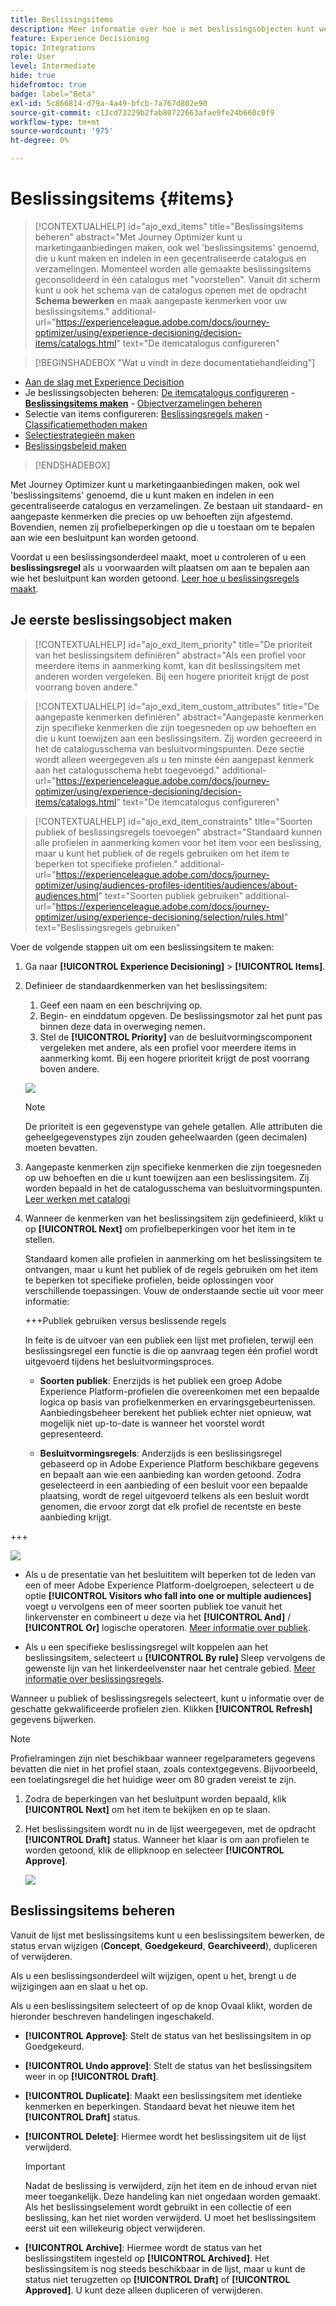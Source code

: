 ```yaml
---
title: Beslissingsitems
description: Meer informatie over hoe u met beslissingsobjecten kunt werken
feature: Experience Decisioning
topic: Integrations
role: User
level: Intermediate
hide: true
hidefromtoc: true
badge: label="Beta"
exl-id: 5c866814-d79a-4a49-bfcb-7a767d802e90
source-git-commit: c13cd73229b2fab80722663afae9fe24b660c0f9
workflow-type: tm+mt
source-wordcount: '975'
ht-degree: 0%

---
```


# Beslissingsitems {#items}

>[!CONTEXTUALHELP]
>id="ajo_exd_items"
>title="Beslissingsitems beheren"
>abstract="Met Journey Optimizer kunt u marketingaanbiedingen maken, ook wel &#39;beslissingsitems&#39; genoemd, die u kunt maken en indelen in een gecentraliseerde catalogus en verzamelingen. Momenteel worden alle gemaakte beslissingsitems geconsolideerd in één catalogus met &quot;voorstellen&quot;. Vanuit dit scherm kunt u ook het schema van de catalogus openen met de opdracht **Schema bewerken** en maak aangepaste kenmerken voor uw beslissingsitems."
>additional-url="https://experienceleague.adobe.com/docs/journey-optimizer/using/experience-decisioning/decision-items/catalogs.html" text="De itemcatalogus configureren"

>[!BEGINSHADEBOX &quot;Wat u vindt in deze documentatiehandleiding&quot;]

* [Aan de slag met Experience Decisition](gs-experience-decisioning.md)
* Je beslissingsobjecten beheren: [De itemcatalogus configureren](catalogs.md) - **[Beslissingsitems maken](items.md)** - [Objectverzamelingen beheren](collections.md)
* Selectie van items configureren: [Beslissingsregels maken](rules.md) - [Classificatiemethoden maken](ranking.md)
* [Selectiestrategieën maken](selection-strategies.md)
* [Beslissingsbeleid maken](create-decision.md)

>[!ENDSHADEBOX]

Met Journey Optimizer kunt u marketingaanbiedingen maken, ook wel &#39;beslissingsitems&#39; genoemd, die u kunt maken en indelen in een gecentraliseerde catalogus en verzamelingen. Ze bestaan uit standaard- en aangepaste kenmerken die precies op uw behoeften zijn afgestemd. Bovendien, nemen zij profielbeperkingen op die u toestaan om te bepalen aan wie een besluitpunt kan worden getoond.

Voordat u een beslissingsonderdeel maakt, moet u controleren of u een **beslissingsregel** als u voorwaarden wilt plaatsen om aan te bepalen aan wie het besluitpunt kan worden getoond. [Leer hoe u beslissingsregels maakt](rules.md).

## Je eerste beslissingsobject maken

>[!CONTEXTUALHELP]
>id="ajo_exd_item_priority"
>title="De prioriteit van het beslissingsitem definiëren"
>abstract="Als een profiel voor meerdere items in aanmerking komt, kan dit beslissingsitem met anderen worden vergeleken. Bij een hogere prioriteit krijgt de post voorrang boven andere."

>[!CONTEXTUALHELP]
>id="ajo_exd_item_custom_attributes"
>title="De aangepaste kenmerken definiëren"
>abstract="Aangepaste kenmerken zijn specifieke kenmerken die zijn toegesneden op uw behoeften en die u kunt toewijzen aan een beslissingsitem. Zij worden gecreeerd in het de catalogusschema van besluitvormingspunten. Deze sectie wordt alleen weergegeven als u ten minste één aangepast kenmerk aan het catalogusschema hebt toegevoegd."
>additional-url="https://experienceleague.adobe.com/docs/journey-optimizer/using/experience-decisioning/decision-items/catalogs.html" text="De itemcatalogus configureren"

>[!CONTEXTUALHELP]
>id="ajo_exd_item_constraints"
>title="Soorten publiek of beslissingsregels toevoegen"
>abstract="Standaard kunnen alle profielen in aanmerking komen voor het item voor een beslissing, maar u kunt het publiek of de regels gebruiken om het item te beperken tot specifieke profielen."
>additional-url="https://experienceleague.adobe.com/docs/journey-optimizer/using/audiences-profiles-identities/audiences/about-audiences.html" text="Soorten publiek gebruiken"
>additional-url="https://experienceleague.adobe.com/docs/journey-optimizer/using/experience-decisioning/selection/rules.html" text="Beslissingsregels gebruiken"

Voer de volgende stappen uit om een beslissingsitem te maken:

1. Ga naar **[!UICONTROL Experience Decisioning]** > **[!UICONTROL Items]**.

1. Definieer de standaardkenmerken van het beslissingsitem:

   1. Geef een naam en een beschrijving op.
   1. Begin- en einddatum opgeven. De beslissingsmotor zal het punt pas binnen deze data in overweging nemen.
   1. Stel de **[!UICONTROL Priority]** van de besluitvormingscomponent vergeleken met andere, als een profiel voor meerdere items in aanmerking komt. Bij een hogere prioriteit krijgt de post voorrang boven andere.

   ![](assets/item-attributes.png)

   >[!NOTE]
   >
   >De prioriteit is een gegevenstype van gehele getallen. Alle attributen die geheelgegevenstypes zijn zouden geheelwaarden (geen decimalen) moeten bevatten.

1. Aangepaste kenmerken zijn specifieke kenmerken die zijn toegesneden op uw behoeften en die u kunt toewijzen aan een beslissingsitem. Zij worden bepaald in het de catalogusschema van besluitvormingspunten. [Leer werken met catalogi](catalogs.md)

1. Wanneer de kenmerken van het beslissingsitem zijn gedefinieerd, klikt u op **[!UICONTROL Next]** om profielbeperkingen voor het item in te stellen.

   Standaard komen alle profielen in aanmerking om het beslissingsitem te ontvangen, maar u kunt het publiek of de regels gebruiken om het item te beperken tot specifieke profielen, beide oplossingen voor verschillende toepassingen. Vouw de onderstaande sectie uit voor meer informatie:

   +++Publiek gebruiken versus beslissende regels

   In feite is de uitvoer van een publiek een lijst met profielen, terwijl een beslissingsregel een functie is die op aanvraag tegen één profiel wordt uitgevoerd tijdens het besluitvormingsproces.

   * **Soorten publiek**: Enerzijds is het publiek een groep Adobe Experience Platform-profielen die overeenkomen met een bepaalde logica op basis van profielkenmerken en ervaringsgebeurtenissen. Aanbiedingsbeheer berekent het publiek echter niet opnieuw, wat mogelijk niet up-to-date is wanneer het voorstel wordt gepresenteerd.

   * **Besluitvormingsregels**: Anderzijds is een beslissingsregel gebaseerd op in Adobe Experience Platform beschikbare gegevens en bepaalt aan wie een aanbieding kan worden getoond. Zodra geselecteerd in een aanbieding of een besluit voor een bepaalde plaatsing, wordt de regel uitgevoerd telkens als een besluit wordt genomen, die ervoor zorgt dat elk profiel de recentste en beste aanbieding krijgt.

+++

   ![](assets/item-constraints.png)

   * Als u de presentatie van het besluititem wilt beperken tot de leden van een of meer Adobe Experience Platform-doelgroepen, selecteert u de optie **[!UICONTROL Visitors who fall into one or multiple audiences]** voegt u vervolgens een of meer soorten publiek toe vanuit het linkervenster en combineert u deze via het **[!UICONTROL And]** / **[!UICONTROL Or]** logische operatoren. [Meer informatie over publiek](../audience/about-audiences.md).

   * Als u een specifieke beslissingsregel wilt koppelen aan het beslissingsitem, selecteert u **[!UICONTROL By rule]** Sleep vervolgens de gewenste lijn van het linkerdeelvenster naar het centrale gebied. [Meer informatie over beslissingsregels](rules.md).

   Wanneer u publiek of beslissingsregels selecteert, kunt u informatie over de geschatte gekwalificeerde profielen zien. Klikken **[!UICONTROL Refresh]** gegevens bijwerken.

   >[!NOTE]
   >
   >Profielramingen zijn niet beschikbaar wanneer regelparameters gegevens bevatten die niet in het profiel staan, zoals contextgegevens. Bijvoorbeeld, een toelatingsregel die het huidige weer om 80 graden vereist te zijn.

1. Zodra de beperkingen van het besluitpunt worden bepaald, klik **[!UICONTROL Next]** om het item te bekijken en op te slaan.

1. Het beslissingsitem wordt nu in de lijst weergegeven, met de opdracht **[!UICONTROL Draft]** status. Wanneer het klaar is om aan profielen te worden getoond, klik de ellipknoop en selecteer **[!UICONTROL Approve]**.

   ![](assets/item-approve.png)

## Beslissingsitems beheren

Vanuit de lijst met beslissingsitems kunt u een beslissingsitem bewerken, de status ervan wijzigen (**Concept**, **Goedgekeurd**, **Gearchiveerd**), dupliceren of verwijderen.

Als u een beslissingsonderdeel wilt wijzigen, opent u het, brengt u de wijzigingen aan en slaat u het op.

Als u een beslissingsitem selecteert of op de knop Ovaal klikt, worden de hieronder beschreven handelingen ingeschakeld.

* **[!UICONTROL Approve]**: Stelt de status van het beslissingsitem in op Goedgekeurd.
* **[!UICONTROL Undo approve]**: Stelt de status van het beslissingsitem weer in op **[!UICONTROL Draft]**.
* **[!UICONTROL Duplicate]**: Maakt een beslissingsitem met identieke kenmerken en beperkingen. Standaard bevat het nieuwe item het **[!UICONTROL Draft]** status.
* **[!UICONTROL Delete]**: Hiermee wordt het beslissingsitem uit de lijst verwijderd.

  >[!IMPORTANT]
  >
  >Nadat de beslissing is verwijderd, zijn het item en de inhoud ervan niet meer toegankelijk. Deze handeling kan niet ongedaan worden gemaakt. Als het beslissingselement wordt gebruikt in een collectie of een beslissing, kan het niet worden verwijderd. U moet het beslissingsitem eerst uit een willekeurig object verwijderen.

* **[!UICONTROL Archive]**: Hiermee wordt de status van het beslissingstitem ingesteld op **[!UICONTROL Archived]**. Het beslissingsitem is nog steeds beschikbaar in de lijst, maar u kunt de status niet terugzetten op **[!UICONTROL Draft]** of **[!UICONTROL Approved]**. U kunt deze alleen dupliceren of verwijderen.
